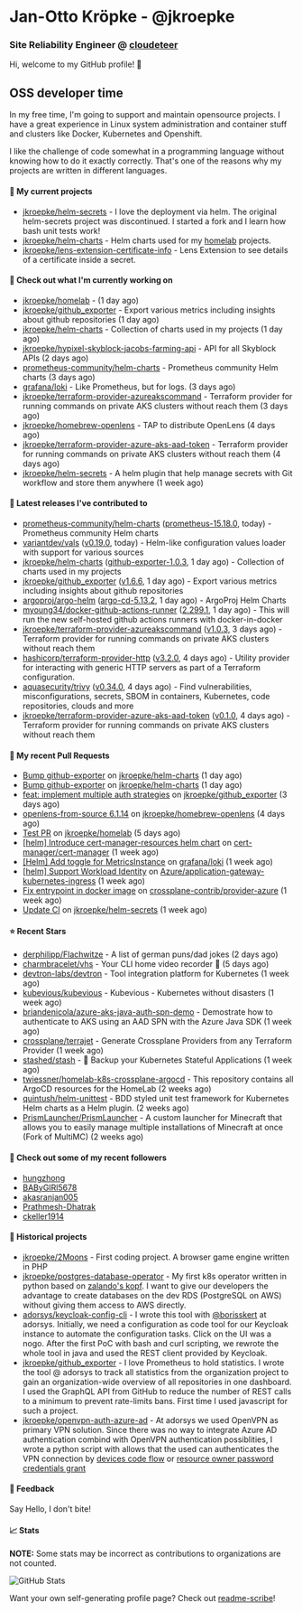 # Jan-Otto Kröpke - @jkroepke
### Site Reliability Engineer @ [cloudeteer](https://cloudeteer.de/)

Hi, welcome to my GitHub profile! 👋

## OSS developer time
In my free time, I'm going to support and maintain opensource projects. I have a great experience in Linux system administration and container stuff and clusters like Docker, Kubernetes and Openshift.

I like the challenge of code somewhat in a programming language without knowing how to do it exactly correctly. That's one of the reasons why my projects are written in different languages.

#### 🌱 My current projects
- [jkroepke/helm-secrets](https://github.com/jkroepke/helm-secrets) - I love the deployment via helm. The original helm-secrets project was discontinued. I started a fork and I learn how bash unit tests work!
- [jkroepke/helm-charts](https://github.com/jkroepke/helm-charts) - Helm charts used for my [homelab](https://github.com/jkroepke/homelab) projects.
- [jkroepke/lens-extension-certificate-info](https://github.com/jkroepke/lens-extension-certificate-info) - Lens Extension to see details of a certificate inside a secret.

#### 👷 Check out what I'm currently working on

- [jkroepke/homelab](https://github.com/jkroepke/homelab) -  (1 day ago)
- [jkroepke/github_exporter](https://github.com/jkroepke/github_exporter) - Export various metrics including insights about github repositories (1 day ago)
- [jkroepke/helm-charts](https://github.com/jkroepke/helm-charts) - Collection of charts used in my projects (1 day ago)
- [jkroepke/hypixel-skyblock-jacobs-farming-api](https://github.com/jkroepke/hypixel-skyblock-jacobs-farming-api) - API for all Skyblock APIs (2 days ago)
- [prometheus-community/helm-charts](https://github.com/prometheus-community/helm-charts) - Prometheus community Helm charts (3 days ago)
- [grafana/loki](https://github.com/grafana/loki) - Like Prometheus, but for logs. (3 days ago)
- [jkroepke/terraform-provider-azureakscommand](https://github.com/jkroepke/terraform-provider-azureakscommand) - Terraform provider for running commands on private AKS clusters without reach them (3 days ago)
- [jkroepke/homebrew-openlens](https://github.com/jkroepke/homebrew-openlens) - TAP to distribute OpenLens (4 days ago)
- [jkroepke/terraform-provider-azure-aks-aad-token](https://github.com/jkroepke/terraform-provider-azure-aks-aad-token) - Terraform provider for running commands on private AKS clusters without reach them (4 days ago)
- [jkroepke/helm-secrets](https://github.com/jkroepke/helm-secrets) - A helm plugin that help manage secrets with Git workflow and store them anywhere (1 week ago)

#### 🔭 Latest releases I've contributed to

- [prometheus-community/helm-charts](https://github.com/prometheus-community/helm-charts) ([prometheus-15.18.0](https://github.com/prometheus-community/helm-charts/releases/tag/prometheus-15.18.0), today) - Prometheus community Helm charts
- [variantdev/vals](https://github.com/variantdev/vals) ([v0.19.0](https://github.com/variantdev/vals/releases/tag/v0.19.0), today) - Helm-like configuration values loader with support for various sources
- [jkroepke/helm-charts](https://github.com/jkroepke/helm-charts) ([github-exporter-1.0.3](https://github.com/jkroepke/helm-charts/releases/tag/github-exporter-1.0.3), 1 day ago) - Collection of charts used in my projects
- [jkroepke/github_exporter](https://github.com/jkroepke/github_exporter) ([v1.6.6](https://github.com/jkroepke/github_exporter/releases/tag/v1.6.6), 1 day ago) - Export various metrics including insights about github repositories
- [argoproj/argo-helm](https://github.com/argoproj/argo-helm) ([argo-cd-5.13.2](https://github.com/argoproj/argo-helm/releases/tag/argo-cd-5.13.2), 1 day ago) - ArgoProj Helm Charts
- [myoung34/docker-github-actions-runner](https://github.com/myoung34/docker-github-actions-runner) ([2.299.1](https://github.com/myoung34/docker-github-actions-runner/releases/tag/2.299.1), 1 day ago) - This will run the new self-hosted github actions runners with docker-in-docker
- [jkroepke/terraform-provider-azureakscommand](https://github.com/jkroepke/terraform-provider-azureakscommand) ([v1.0.3](https://github.com/jkroepke/terraform-provider-azureakscommand/releases/tag/v1.0.3), 3 days ago) - Terraform provider for running commands on private AKS clusters without reach them
- [hashicorp/terraform-provider-http](https://github.com/hashicorp/terraform-provider-http) ([v3.2.0](https://github.com/hashicorp/terraform-provider-http/releases/tag/v3.2.0), 4 days ago) - Utility provider for interacting with generic HTTP servers as part of a Terraform configuration.
- [aquasecurity/trivy](https://github.com/aquasecurity/trivy) ([v0.34.0](https://github.com/aquasecurity/trivy/releases/tag/v0.34.0), 4 days ago) - Find vulnerabilities, misconfigurations, secrets, SBOM in containers, Kubernetes, code repositories, clouds and more
- [jkroepke/terraform-provider-azure-aks-aad-token](https://github.com/jkroepke/terraform-provider-azure-aks-aad-token) ([v0.1.0](https://github.com/jkroepke/terraform-provider-azure-aks-aad-token/releases/tag/v0.1.0), 4 days ago) - Terraform provider for running commands on private AKS clusters without reach them

#### 🔨 My recent Pull Requests

- [Bump github-exporter](https://github.com/jkroepke/helm-charts/pull/27) on [jkroepke/helm-charts](https://github.com/jkroepke/helm-charts) (1 day ago)
- [Bump github-exporter](https://github.com/jkroepke/helm-charts/pull/26) on [jkroepke/helm-charts](https://github.com/jkroepke/helm-charts) (1 day ago)
- [feat: implement multiple auth strategies](https://github.com/jkroepke/github_exporter/pull/148) on [jkroepke/github_exporter](https://github.com/jkroepke/github_exporter) (3 days ago)
- [openlens-from-source 6.1.14](https://github.com/jkroepke/homebrew-openlens/pull/15) on [jkroepke/homebrew-openlens](https://github.com/jkroepke/homebrew-openlens) (4 days ago)
- [Test PR](https://github.com/jkroepke/homelab/pull/63) on [jkroepke/homelab](https://github.com/jkroepke/homelab) (5 days ago)
- [[helm] Introduce cert-manager-resources helm chart](https://github.com/cert-manager/cert-manager/pull/5542) on [cert-manager/cert-manager](https://github.com/cert-manager/cert-manager) (1 week ago)
- [[Helm] Add toggle for MetricsInstance](https://github.com/grafana/loki/pull/7525) on [grafana/loki](https://github.com/grafana/loki) (1 week ago)
- [[helm] Support Workload Identity](https://github.com/Azure/application-gateway-kubernetes-ingress/pull/1464) on [Azure/application-gateway-kubernetes-ingress](https://github.com/Azure/application-gateway-kubernetes-ingress) (1 week ago)
- [Fix entrypoint in docker image](https://github.com/crossplane-contrib/provider-azure/pull/356) on [crossplane-contrib/provider-azure](https://github.com/crossplane-contrib/provider-azure) (1 week ago)
- [Update CI](https://github.com/jkroepke/helm-secrets/pull/284) on [jkroepke/helm-secrets](https://github.com/jkroepke/helm-secrets) (1 week ago)

#### ⭐ Recent Stars

- [derphilipp/Flachwitze](https://github.com/derphilipp/Flachwitze) - A list of german puns/dad jokes (2 days ago)
- [charmbracelet/vhs](https://github.com/charmbracelet/vhs) - Your CLI home video recorder 📼 (5 days ago)
- [devtron-labs/devtron](https://github.com/devtron-labs/devtron) - Tool integration platform for Kubernetes (1 week ago)
- [kubevious/kubevious](https://github.com/kubevious/kubevious) - Kubevious - Kubernetes without disasters (1 week ago)
- [briandenicola/azure-aks-java-auth-spn-demo](https://github.com/briandenicola/azure-aks-java-auth-spn-demo) - Demostrate how to authenticate to AKS using an AAD SPN with the Azure Java SDK (1 week ago)
- [crossplane/terrajet](https://github.com/crossplane/terrajet) - Generate Crossplane Providers from any Terraform Provider (1 week ago)
- [stashed/stash](https://github.com/stashed/stash) - 🛅 Backup your Kubernetes Stateful Applications (1 week ago)
- [twiessner/homelab-k8s-crossplane-argocd](https://github.com/twiessner/homelab-k8s-crossplane-argocd) - This repository contains all ArgoCD resources for the HomeLab (2 weeks ago)
- [quintush/helm-unittest](https://github.com/quintush/helm-unittest) - BDD styled unit test framework for Kubernetes Helm charts as a Helm plugin. (2 weeks ago)
- [PrismLauncher/PrismLauncher](https://github.com/PrismLauncher/PrismLauncher) - A custom launcher for Minecraft that allows you to easily manage multiple installations of Minecraft at once (Fork of MultiMC) (2 weeks ago)

#### 👯 Check out some of my recent followers

- [hungzhong](https://github.com/hungzhong)
- [BAByGIRl5678](https://github.com/BAByGIRl5678)
- [akasranjan005](https://github.com/akasranjan005)
- [Prathmesh-Dhatrak](https://github.com/Prathmesh-Dhatrak)
- [ckeller1914](https://github.com/ckeller1914)

#### 📜 Historical projects
- [jkroepke/2Moons](https://github.com/jkroepke/2Moons) - First coding project. A browser game engine written in PHP
- [jkroepke/postgres-database-operator](https://github.com/jkroepke/postgres-database-operator) - My first k8s operator written in python based on [zalando's kopf](https://github.com/zalando-incubator/kopf). I want to give our developers the advantage to create databases on the dev RDS (PostgreSQL on AWS) without giving them access to AWS directly.
- [adorsys/keycloak-config-cli](https://github.com/adorsys/keycloak-config-cli) - I wrote this tool with [@borisskert](https://github.com/borisskert) at adorsys. Initially, we need a configuration as code tool for our Keycloak instance to automate the configuration tasks. Click on the UI was a nogo. After the first PoC with bash and curl scripting, we rewrote the whole tool in java and used the REST client provided by Keycloak.
- [jkroepke/github_exporter](https://github.com/jkroepke/github_exporter) - I love Prometheus to hold statistics. I wrote the tool @ adorsys to track all statistics from the organization project to gain an organization-wide overview of all repositories in one dashboard. I used the GraphQL API from GitHub to reduce the number of REST calls to a minimum to prevent rate-limits bans. First time I used javascript for such a project.
- [jkroepke/openvpn-auth-azure-ad](https://github.com/jkroepke/openvpn-auth-azure-ad) - At adorsys we used OpenVPN as primary VPN solution. Since there was no way to integrate Azure AD authentication combind with OpenVPN authentication possiblities, I wrote a python script with allows that the used can authenticates the VPN connection by [devices code flow](https://docs.microsoft.com/en-us/azure/active-directory/develop/v2-oauth2-device-code) or [resource owner password credentials grant](https://docs.microsoft.com/en-us/azure/active-directory/develop/v2-oauth-ropc)

#### 💬 Feedback

Say Hello, I don't bite!

#### 📈 Stats

**NOTE:** Some stats may be incorrect as contributions to organizations
are not counted.

![GitHub Stats](https://github-readme-stats.vercel.app/api?username=jkroepke&count_private=false&theme=tokyonight&show_icons=true)

Want your own self-generating profile page? Check out [readme-scribe](https://github.com/muesli/readme-scribe)!
